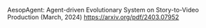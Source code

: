 AesopAgent: Agent-driven Evolutionary System on Story-to-Video Production (March, 2024)
https://arxiv.org/pdf/2403.07952


